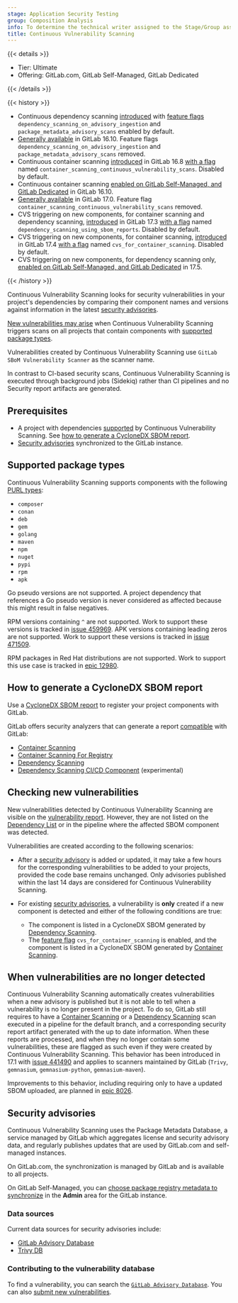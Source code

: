 ```yaml
---
stage: Application Security Testing
group: Composition Analysis
info: To determine the technical writer assigned to the Stage/Group associated with this page, see https://handbook.gitlab.com/handbook/product/ux/technical-writing/#assignments
title: Continuous Vulnerability Scanning
---
```


{{< details >}}

- Tier: Ultimate
- Offering: GitLab.com, GitLab Self-Managed, GitLab Dedicated

{{< /details >}}

{{< history >}}

- Continuous dependency scanning [introduced](https://gitlab.com/gitlab-org/gitlab/-/issues/371063) with [feature flags](../../../administration/feature_flags.md) `dependency_scanning_on_advisory_ingestion` and `package_metadata_advisory_scans` enabled by default.
- [Generally available](https://gitlab.com/gitlab-org/gitlab/-/issues/425753) in GitLab 16.10. Feature flags `dependency_scanning_on_advisory_ingestion` and `package_metadata_advisory_scans` removed.
- Continuous container scanning [introduced](https://gitlab.com/gitlab-org/gitlab/-/issues/435435) in GitLab 16.8 [with a flag](../../../administration/feature_flags.md) named `container_scanning_continuous_vulnerability_scans`. Disabled by default.
- Continuous container scanning [enabled on GitLab Self-Managed, and GitLab Dedicated](https://gitlab.com/gitlab-org/gitlab/-/issues/437162) in GitLab 16.10.
- [Generally available](https://gitlab.com/gitlab-org/gitlab/-/issues/443712) in GitLab 17.0. Feature flag `container_scanning_continuous_vulnerability_scans` removed.
- CVS triggering on new components, for container scanning and dependency scanning, [introduced](https://gitlab.com/gitlab-org/gitlab/-/issues/464575) in GitLab 17.3 [with a flag](../../../administration/feature_flags.md) named `dependency_scanning_using_sbom_reports`. Disabled by default.
- CVS triggering on new components, for container scanning, [introduced](https://gitlab.com/gitlab-org/gitlab/-/merge_requests/165368) in GitLab 17.4 [with a flag](../../../administration/feature_flags.md) named `cvs_for_container_scanning`. Disabled by default.
- CVS triggering on new components, for dependency scanning only, [enabled on GitLab Self-Managed, and GitLab Dedicated](https://gitlab.com/gitlab-org/gitlab/-/issues/395692) in 17.5.

{{< /history >}}

Continuous Vulnerability Scanning looks for security vulnerabilities in your project's dependencies by comparing their component names and versions against information in the latest [security advisories](#security-advisories).

[New vulnerabilities may arise](#checking-new-vulnerabilities) when Continuous Vulnerability Scanning triggers scans on all projects that contain components with [supported package types](#supported-package-types).

Vulnerabilities created by Continuous Vulnerability Scanning use `GitLab SBoM Vulnerability Scanner` as the scanner name.

In contrast to CI-based security scans, Continuous Vulnerability Scanning is executed through background jobs (Sidekiq) rather than CI pipelines and no Security report artifacts are generated.

## Prerequisites

- A project with dependencies [supported](#supported-package-types) by Continuous Vulnerability Scanning. See [how to generate a CycloneDX SBOM report](#how-to-generate-a-cyclonedx-sbom-report).
- [Security advisories](#security-advisories) synchronized to the GitLab instance.

## Supported package types

Continuous Vulnerability Scanning supports components with the following [PURL types](https://github.com/package-url/purl-spec/blob/346589846130317464b677bc4eab30bf5040183a/PURL-TYPES.rst):

- `composer`
- `conan`
- `deb`
- `gem`
- `golang`
- `maven`
- `npm`
- `nuget`
- `pypi`
- `rpm`
- `apk`

Go pseudo versions are not supported. A project dependency that references a Go pseudo version is
never considered as affected because this might result in false negatives.

RPM versions containing `^` are not supported. Work to support these versions is tracked in [issue 459969](https://gitlab.com/gitlab-org/gitlab/-/issues/459969).
APK versions containing leading zeros are not supported. Work to support these versions is tracked in [issue 471509](https://gitlab.com/gitlab-org/gitlab/-/issues/471509).

RPM packages in Red Hat distributions are not supported. Work to support this use case is tracked in [epic 12980](https://gitlab.com/groups/gitlab-org/-/epics/12980).

## How to generate a CycloneDX SBOM report

Use a [CycloneDX SBOM report](../../../ci/yaml/artifacts_reports.md#artifactsreportscyclonedx) to register your project components with GitLab.

GitLab offers security analyzers that can generate a report [compatible](../../../development/sec/cyclonedx_property_taxonomy.md) with GitLab:

- [Container Scanning](../container_scanning/_index.md#configuration)
- [Container Scanning For Registry](../container_scanning/_index.md#container-scanning-for-registry)
- [Dependency Scanning](../dependency_scanning/_index.md#configuration)
- [Dependency Scanning CI/CD Component](https://gitlab.com/explore/catalog/components/dependency-scanning) (experimental)

## Checking new vulnerabilities

New vulnerabilities detected by Continuous Vulnerability Scanning are visible on the [vulnerability report](../vulnerability_report/_index.md).
However, they are not listed on the [Dependency List](../dependency_list/_index.md) or in the pipeline where the affected SBOM component was detected.

Vulnerabilities are created according to the following scenarios:

- After a [security advisory](#security-advisories) is added or updated, it may take a few hours for the corresponding vulnerabilities to be added to your projects,
provided the code base remains unchanged. Only advisories published within the last 14 days are considered for Continuous Vulnerability
Scanning.

- For existing [security advisories](#security-advisories), a vulnerability is **only** created if a new component is detected and either of the following conditions are true:

  - The component is listed in a CycloneDX SBOM generated by [Dependency Scanning](../dependency_scanning/_index.md#cyclonedx-software-bill-of-materials).
  - The [feature flag](../../../administration/feature_flags.md) `cvs_for_container_scanning` is enabled, and the component is listed in a CycloneDX SBOM generated by [Container Scanning](../container_scanning/_index.md#cyclonedx-software-bill-of-materials).

## When vulnerabilities are no longer detected

Continuous Vulnerability Scanning automatically creates vulnerabilities when a new advisory is published
but it is not able to tell when a vulnerability is no longer present in the project. To do so, GitLab
still requires to have a [Container Scanning](../container_scanning/_index.md) or a
[Dependency Scanning](../dependency_scanning/_index.md) scan executed in a pipeline for the default branch,
and a corresponding security report artifact generated with the up to date information. When these reports
are processed, and when they no longer contain some vulnerabilities, these are flagged as such even if
they were created by Continuous Vulnerability Scanning. This behavior has been introduced in 17.1 with
[issue 441490](https://gitlab.com/gitlab-org/gitlab/-/issues/441490) and applies to scanners maintained
by GitLab (`Trivy`, `gemnasium`, `gemnasium-python`, `gemnasium-maven`).

Improvements to this behavior, including requiring only to have a updated SBOM uploaded, are planned in [epic 8026](https://gitlab.com/groups/gitlab-org/-/epics/8026).

## Security advisories

Continuous Vulnerability Scanning uses the Package Metadata Database, a service managed by GitLab which aggregates license and security advisory data, and regularly publishes updates that are used by GitLab.com and self-managed instances.

On GitLab.com, the synchronization is managed by GitLab and is available to all projects.

On GitLab Self-Managed, you can [choose package registry metadata to synchronize](../../../administration/settings/security_and_compliance.md#choose-package-registry-metadata-to-sync) in the **Admin** area for the GitLab instance.

### Data sources

Current data sources for security advisories include:

- [GitLab Advisory Database](https://advisories.gitlab.com/)
- [Trivy DB](https://github.com/aquasecurity/trivy-db)

### Contributing to the vulnerability database

To find a vulnerability, you can search the [`GitLab Advisory Database`](https://advisories.gitlab.com/).
You can also [submit new vulnerabilities](https://gitlab.com/gitlab-org/security-products/gemnasium-db/blob/master/CONTRIBUTING.md).
